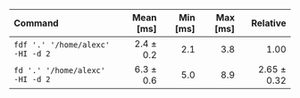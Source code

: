 | Command | Mean [ms] | Min [ms] | Max [ms] | Relative |
|:---|---:|---:|---:|---:|
| `fdf '.' '/home/alexc' -HI -d 2` | 2.4 ± 0.2 | 2.1 | 3.8 | 1.00 |
| `fd '.' '/home/alexc' -HI -d 2` | 6.3 ± 0.6 | 5.0 | 8.9 | 2.65 ± 0.32 |
